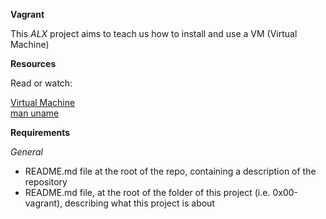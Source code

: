 __Vagrant__   
 
This *ALX* project aims to teach us how to install and use a VM (Virtual Machine)  
  
__Resources__    

Read or watch:    
   
[Virtual Machine](https://en.wikipedia.org/wiki/Virtual_machine)    
[man uname](https://linux.die.net/man/1/uname)    
     
__Requirements__ 
   
_General_  
    
* README.md file at the root of the repo, containing a description of the repository     
* README.md file, at the root of the folder of this project (i.e. 0x00-vagrant), describing what this project is about

